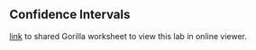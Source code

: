 ## Confidence Intervals
[link](http://viewer.gorilla-repl.org/view.html?source=github&user=drewnoff&repo=openintro-gorilla-incanter&path=/confidence-intervals/src/openintro/confidence-intervals.clj) to shared Gorilla worksheet to view this lab in online viewer.
